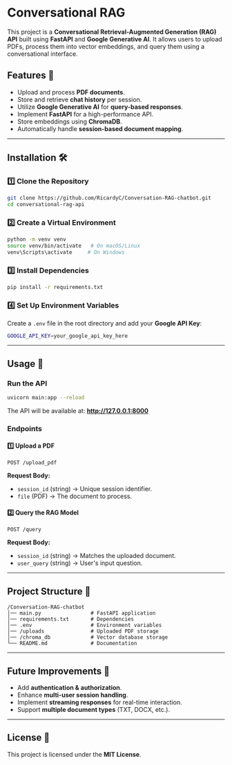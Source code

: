# Conversational RAG 

This project is a **Conversational Retrieval-Augmented Generation (RAG) API** built using **FastAPI** and **Google Generative AI**. It allows users to upload PDFs, process them into vector embeddings, and query them using a conversational interface.

## Features 🚀
- Upload and process **PDF documents**.
- Store and retrieve **chat history** per session.
- Utilize **Google Generative AI** for **query-based responses**.
- Implement **FastAPI** for a high-performance API.
- Store embeddings using **ChromaDB**.
- Automatically handle **session-based document mapping**.

---

## Installation 🛠️

### 1️⃣ Clone the Repository
```bash
git clone https://github.com/RicardyC/Conversation-RAG-chatbot.git
cd conversational-rag-api
```

### 2️⃣ Create a Virtual Environment
```bash
python -m venv venv
source venv/bin/activate   # On macOS/Linux
venv\Scripts\activate     # On Windows
```

### 3️⃣ Install Dependencies
```bash
pip install -r requirements.txt
```

### 4️⃣ Set Up Environment Variables
Create a `.env` file in the root directory and add your **Google API Key**:
```bash
GOOGLE_API_KEY=your_google_api_key_here
```

---

## Usage 🚦

### **Run the API**
```bash
uvicorn main:app --reload
```
The API will be available at: **http://127.0.0.1:8000**

### **Endpoints**

#### 1️⃣ Upload a PDF
```http
POST /upload_pdf
```
**Request Body:**
- `session_id` (string) → Unique session identifier.
- `file` (PDF) → The document to process.

#### 2️⃣ Query the RAG Model
```http
POST /query
```
**Request Body:**
- `session_id` (string) → Matches the uploaded document.
- `user_query` (string) → User's input question.

---

## Project Structure 📂
```
/Conversation-RAG-chatbot
│── main.py                # FastAPI application
│── requirements.txt       # Dependencies
│── .env                   # Environment variables
│── /uploads               # Uploaded PDF storage
│── /chroma_db             # Vector database storage
└── README.md              # Documentation
```

---

## Future Improvements 🌱
- Add **authentication & authorization**.
- Enhance **multi-user session handling**.
- Implement **streaming responses** for real-time interaction.
- Support **multiple document types** (TXT, DOCX, etc.).

---

## License 📜
This project is licensed under the **MIT License**.
